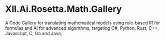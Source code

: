 # Xll.Ai.Rosetta.Math.Gallery
A Code Gallery for translating mathematical models using rule-based IR for formulas and AI for advanced algorithms, targeting C#, Python, Rust, C++, Javascript, C, Go and Java,
